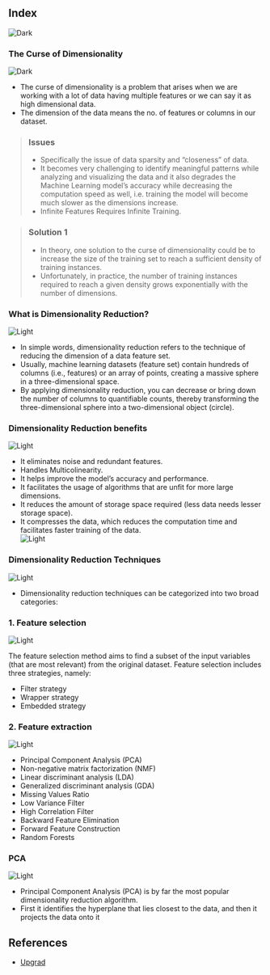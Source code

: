 ## Index
![Dark](https://user-images.githubusercontent.com/12748752/126914729-75e0fed5-fdaa-4216-81c8-719340e80694.png)


### The Curse of Dimensionality
![Dark](https://user-images.githubusercontent.com/12748752/126914729-75e0fed5-fdaa-4216-81c8-719340e80694.png)
* The curse of dimensionality is a problem that arises when we are working with a lot of data having multiple features or we can say it as high dimensional data.
* The dimension of the data means the no. of features or columns in our dataset.
> ### Issues
> * Specifically the issue of data sparsity and “closeness” of data.
> * It becomes very challenging to identify meaningful patterns while analyzing and visualizing the data and it also degrades the Machine Learning model’s accuracy while decreasing the computation speed as well, i.e. training the model will become much slower as the dimensions increase.
> * Infinite Features Requires Infinite Training.

> ### Solution 1
> * In theory, one solution to the curse of dimensionality could be to increase the size of the training set to reach a sufficient density of training instances.
> * Unfortunately, in practice, the number of training instances required to reach a given density grows exponentially with the number of dimensions. 

### What is Dimensionality Reduction?
![Light](https://user-images.githubusercontent.com/12748752/126914730-b5b13ba9-4d20-4ebf-b0ed-231af4c8b984.png)
* In simple words, dimensionality reduction refers to the technique of reducing the dimension of a data feature set.
* Usually, machine learning datasets (feature set) contain hundreds of columns (i.e., features) or an array of points, creating a massive sphere in a three-dimensional space.
* By applying dimensionality reduction, you can decrease or bring down the number of columns to quantifiable counts, thereby transforming the three-dimensional sphere into a two-dimensional object (circle). 

### Dimensionality Reduction benefits
![Light](https://user-images.githubusercontent.com/12748752/126914730-b5b13ba9-4d20-4ebf-b0ed-231af4c8b984.png)
* It eliminates noise and redundant features.
* Handles Multicolinearity.
* It helps improve the model’s accuracy and performance. 
* It facilitates the usage of algorithms that are unfit for more large dimensions. 
* It reduces the amount of storage space required (less data needs lesser storage space).
* It compresses the data, which reduces the computation time and facilitates faster training of the data.  
![Light](https://user-images.githubusercontent.com/12748752/126914730-b5b13ba9-4d20-4ebf-b0ed-231af4c8b984.png)

### Dimensionality Reduction Techniques
![Light](https://user-images.githubusercontent.com/12748752/126914730-b5b13ba9-4d20-4ebf-b0ed-231af4c8b984.png)
* Dimensionality reduction techniques can be categorized into two broad categories:

### 1. Feature selection
![Light](https://user-images.githubusercontent.com/12748752/126914730-b5b13ba9-4d20-4ebf-b0ed-231af4c8b984.png)

The feature selection method aims to find a subset of the input variables (that are most relevant) from the original dataset. Feature selection includes three strategies, namely:

* Filter strategy
* Wrapper strategy 
* Embedded strategy 

### 2. Feature extraction
![Light](https://user-images.githubusercontent.com/12748752/126914730-b5b13ba9-4d20-4ebf-b0ed-231af4c8b984.png)
*  Principal Component Analysis (PCA)
*  Non-negative matrix factorization (NMF)
*  Linear discriminant analysis (LDA)
*  Generalized discriminant analysis (GDA)
*  Missing Values Ratio
*  Low Variance Filter
*  High Correlation Filter
*  Backward Feature Elimination
*  Forward Feature Construction
*  Random Forests


### PCA
![Light](https://user-images.githubusercontent.com/12748752/126914730-b5b13ba9-4d20-4ebf-b0ed-231af4c8b984.png)
* Principal Component Analysis (PCA) is by far the most popular dimensionality reduction algorithm. 
* First it identifies the hyperplane that lies closest to the data, and then it projects the data onto it



## References
* [Upgrad](https://www.upgrad.com/blog/top-dimensionality-reduction-techniques-for-machine-learning/)

